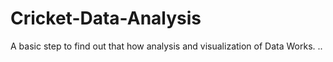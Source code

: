 # Cricket-Data-Analysis
A basic step to find out that how analysis and visualization of Data Works.
..
